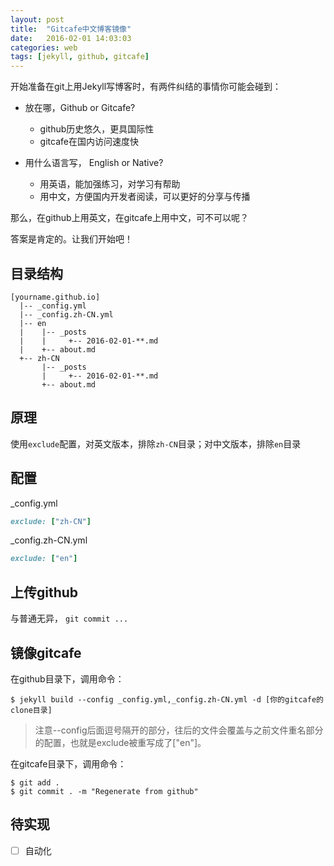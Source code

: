 ```yaml
---
layout: post
title:  "Gitcafe中文博客镜像"
date:   2016-02-01 14:03:03
categories: web
tags: [jekyll, github, gitcafe]
---
```


开始准备在git上用Jekyll写博客时，有两件纠结的事情你可能会碰到：

* 放在哪，Github or Gitcafe?
  * github历史悠久，更具国际性
  * gitcafe在国内访问速度快

* 用什么语言写， English or Native?
  * 用英语，能加强练习，对学习有帮助
  * 用中文，方便国内开发者阅读，可以更好的分享与传播

那么，在github上用英文，在gitcafe上用中文，可不可以呢？

答案是肯定的。让我们开始吧！

## 目录结构

```
[yourname.github.io]
  |-- _config.yml
  |-- _config.zh-CN.yml
  |-- en
  |    |-- _posts
  |    |     +-- 2016-02-01-**.md
  |    +-- about.md
  +-- zh-CN
       |-- _posts
       |     +-- 2016-02-01-**.md
       +-- about.md
```

## 原理

使用`exclude`配置，对英文版本，排除`zh-CN`目录；对中文版本，排除`en`目录

## 配置

_config.yml

```ruby
exclude: ["zh-CN"]
```

_config.zh-CN.yml

```ruby
exclude: ["en"]
```

## 上传github

与普通无异， `git commit ...`

## 镜像gitcafe

在github目录下，调用命令：

```
$ jekyll build --config _config.yml,_config.zh-CN.yml -d [你的gitcafe的clone目录]
```

> 注意--config后面逗号隔开的部分，往后的文件会覆盖与之前文件重名部分的配置，也就是exclude被重写成了["en"]。

在gitcafe目录下，调用命令：

```
$ git add .
$ git commit . -m "Regenerate from github"
```

## 待实现

- [ ] 自动化






